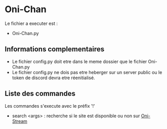 # Oni-Chan

Le fichier a executer est :<br>
- Oni-Chan.py<br>

## Informations complementaires

- Le fichier config.py doit etre dans le meme dossier que le fichier Oni-Chan.py
- Le fichier config.py ne dois pas etre heberger sur un server public ou le token de discord devra etre réenitialisé.

## Liste des commandes
Les commandes s'execute avec le préfix '!'
- search \<args> : recherche si le site est disponible ou non sur [Oni-Stream](oni-stream.com)



